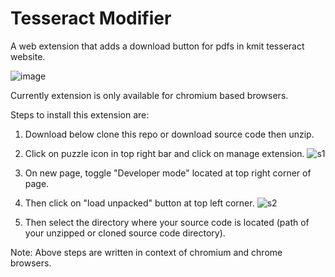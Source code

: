 # Tesseract Modifier
A web extension that adds a download button for pdfs in kmit tesseract website.

![image](https://github.com/brohithkr/tesseract-modifier/assets/71490015/1a0c28f6-d8eb-4857-a792-dc4eda325262)

Currently extension is only available for chromium based browsers.

Steps to install this extension are:

1. Download below  clone this repo or download source code  then unzip.
2. Click on puzzle icon in top right bar and click on manage extension.
![s1](https://github.com/brohithkr/tesseract-modifier/assets/71490015/76ce7473-c046-48af-914c-b5efa18e05cf)

3. On new page, toggle "Developer mode" located at top right corner of page.
4. Then click on "load unpacked" button at top left corner.
![s2](https://github.com/brohithkr/tesseract-modifier/assets/71490015/61af0461-ad7f-4617-8de4-b4f38ab9c79e)

5. Then select the directory where your source code is located (path of your unzipped or cloned source code directory). 

Note: Above steps are written in context of chromium and chrome browsers.
